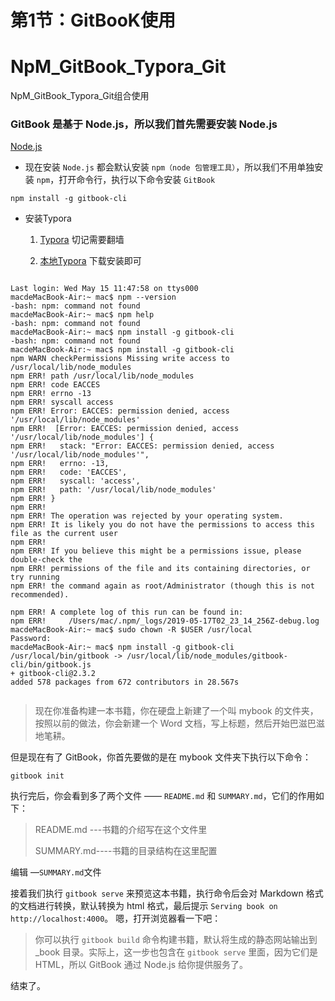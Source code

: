# 第1节：GitBooK使用

# NpM_GitBook_Typora_Git
NpM_GitBook_Typora_Git组合使用

### GitBook 是基于 Node.js，所以我们首先需要安装 Node.js

[Node.js](https://github.com/PlatoJobs/NpM_GitBook_Typora_Git/blob/master/node-v12.2.0.pkg)

+ 现在安装 `Node.js` 都会默认安装 `npm（node 包管理工具）`，所以我们不用单独安装 `npm`，打开命令行，执行以下命令安装 `GitBook`
```linux
npm install -g gitbook-cli
```
+ 安装Typora
  1. [Typora](https://typora.io) 切记需要翻墙

  2. [本地Typora](https://github.com/PlatoJobs/NpM_GitBook_Typora_Git/blob/master/Typora.dmg) 下载安装即可



```linux

Last login: Wed May 15 11:47:58 on ttys000
macdeMacBook-Air:~ mac$ npm --version
-bash: npm: command not found
macdeMacBook-Air:~ mac$ npm help
-bash: npm: command not found
macdeMacBook-Air:~ mac$ npm install -g gitbook-cli
-bash: npm: command not found
macdeMacBook-Air:~ mac$ npm install -g gitbook-cli
npm WARN checkPermissions Missing write access to /usr/local/lib/node_modules
npm ERR! path /usr/local/lib/node_modules
npm ERR! code EACCES
npm ERR! errno -13
npm ERR! syscall access
npm ERR! Error: EACCES: permission denied, access '/usr/local/lib/node_modules'
npm ERR!  [Error: EACCES: permission denied, access '/usr/local/lib/node_modules'] {
npm ERR!   stack: "Error: EACCES: permission denied, access '/usr/local/lib/node_modules'",
npm ERR!   errno: -13,
npm ERR!   code: 'EACCES',
npm ERR!   syscall: 'access',
npm ERR!   path: '/usr/local/lib/node_modules'
npm ERR! }
npm ERR! 
npm ERR! The operation was rejected by your operating system.
npm ERR! It is likely you do not have the permissions to access this file as the current user
npm ERR! 
npm ERR! If you believe this might be a permissions issue, please double-check the
npm ERR! permissions of the file and its containing directories, or try running
npm ERR! the command again as root/Administrator (though this is not recommended).

npm ERR! A complete log of this run can be found in:
npm ERR!     /Users/mac/.npm/_logs/2019-05-17T02_23_14_256Z-debug.log
macdeMacBook-Air:~ mac$ sudo chown -R $USER /usr/local
Password:
macdeMacBook-Air:~ mac$ npm install -g gitbook-cli
/usr/local/bin/gitbook -> /usr/local/lib/node_modules/gitbook-cli/bin/gitbook.js
+ gitbook-cli@2.3.2
added 578 packages from 672 contributors in 28.567s


```

> 现在你准备构建一本书籍，你在硬盘上新建了一个叫 mybook 的文件夹，按照以前的做法，你会新建一个 Word 文档，写上标题，然后开始巴滋巴滋地笔耕。

  但是现在有了 GitBook，你首先要做的是在 mybook 文件夹下执行以下命令：

```linux
gitbook init
```

执行完后，你会看到多了两个文件 —— `README.md` 和 `SUMMARY.md`，它们的作用如下：

>README.md ---书籍的介绍写在这个文件里
>
>SUMMARY.md----书籍的目录结构在这里配置

编辑 —`SUMMARY.md`文件

接着我们执行 `gitbook serve` 来预览这本书籍，执行命令后会对 Markdown 格式的文档进行转换，默认转换为 html 格式，最后提示 `Serving book on http://localhost:4000`。 嗯，打开浏览器看一下吧：

> 你可以执行 `gitbook build` 命令构建书籍，默认将生成的静态网站输出到 _book 目录。实际上，这一步也包含在 `gitbook serve` 里面，因为它们是 HTML，所以 GitBook 通过 Node.js 给你提供服务了。

结束了。


